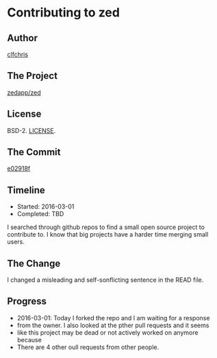 # Contributing to zed

## Author

[clfchris](https://github.com/clfchris)

## The Project

[zedapp/zed](https://github.com/zedapp/zed)

## License

BSD-2. [LICENSE](https://github.com/zedapp/zed/LICENSE).

## The Commit

[e02918f](https://github.com/zedapp/zed/pull/580)

## Timeline

*   Started: 2016-03-01
*   Completed: TBD

I searched through github repos to find a small open source project to
contribute to. I know that big projects have a harder time merging small
users.

## The Change

I changed a misleading and self-sonflicting sentence in the READ file.

## Progress

*   2016-03-01: Today I forked the repo and I am waiting for a response
*   from the owner. I also looked at the pther pull requests and it seems
*   like this project may be dead or not actively worked on anymore because
*   There are 4 other oull requests from other people.

